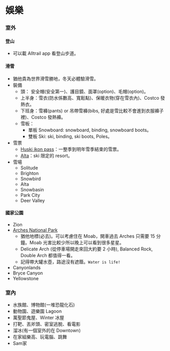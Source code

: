 # 娛樂

### 室外

#### 登山
- 可以載 Alltrail app 看登山步道。

#### 滑雪
- 猶他貴為世界滑雪勝地，冬天必體驗滑雪。
- 裝備
  - 頭： 安全帽(安全第一)、護目鏡、面罩(option)、毛帽(option)。
  - 上半身：雪衣(防水係數高、寬鬆點)、保暖衣物(穿在雪衣內)、Costco 發熱衣。
  - 下班身：雪褲(pants) or 吊帶雪褲(bibs, 好處是雪比較不會進到衣服褲子裡)、Costco 發熱褲。
  - 雪板：
    - 單板 Snowboard: snowboard, binding, snowboard boots。
    - 雙板 Ski: ski, binding, ski boots, Poles。
- 雪票
  - [Huski ikon pass](https://huski.club/ikon-pass)：一整季到明年雪季結束的雪票。
  - [Alta](https://www.alta.com/tickets-and-passes)：ski 限定的 resort。
- 雪場
  - Solitude
  - Brighton
  - Snowbird
  - Alta
  - Snowbasin
  - Park City
  - Deer Valley

#### 國家公園
- Zion
- [Arches National Park](https://www.nps.gov/arch/index.htm)
  - 猶他地標(必去)。可以考慮住在 Moab，開車過去 Arches 只需要 15 分鐘。Moab 光害比較少所以晚上可以看到很多星星。
  - Delicate Arch (從停車場開走來回大約要 2 小時), Balanced Rock, Double Arch 都值得一看。
  - 記得帶大罐水壺，路途沒有遮蔭。`Water is life!`
- Canyonlands
- Bryce Canyon
- Yellowstone

### 室內

- 水族館、博物館(一堆恐龍化石)
- 動物園、遊樂園 Lagoon
- 萬聖節鬼屋、Winter 冰屋
- 打靶、丟斧頭、密室逃脫、看電影
- 溜冰(有一個室外的在 Downtown)
- 在家組樂高、玩電腦、跳舞
- Sam家
